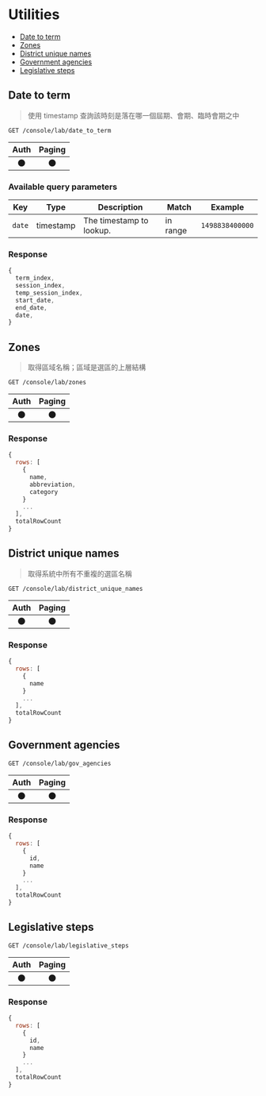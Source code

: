 # Utilities

- [Date to term](#date-to-term)
- [Zones](#zones)
- [District unique names](#district-unique-names)
- [Government agencies](#government-agencies)
- [Legislative steps](#legislative-steps)

## Date to term
> 使用 timestamp 查詢該時刻是落在哪一個屆期、會期、臨時會期之中

```
GET /console/lab/date_to_term
```

| Auth | Paging |
| :---: | :---: |
| 🌑 | 🌑 |

### Available query parameters

| Key | Type | Description | Match | Example |
| --- | --- | --- | --- | --- |
| `date` | timestamp | The timestamp to lookup. | in range | `1498838400000` |

### Response
``` js
{
  term_index,
  session_index,
  temp_session_index,
  start_date,
  end_date,
  date,
}
```
## Zones
> 取得區域名稱；區域是選區的上層結構

```
GET /console/lab/zones
```

| Auth | Paging |
| :---: | :---: |
| 🌑 | 🌑 |

### Response
``` js
{
  rows: [
    {
      name,
      abbreviation,
      category
    }
    ...
  ],
  totalRowCount
}
```

## District unique names
> 取得系統中所有不重複的選區名稱

```
GET /console/lab/district_unique_names
```

| Auth | Paging |
| :---: | :---: |
| 🌑 | 🌑 |

### Response
``` js
{
  rows: [
    {
      name
    }
    ...
  ],
  totalRowCount
}
```

## Government agencies
```
GET /console/lab/gov_agencies
```

| Auth | Paging |
| :---: | :---: |
| 🌑 | 🌑 |

### Response
``` js
{
  rows: [
    {
      id,
      name
    }
    ...
  ],
  totalRowCount
}
```

## Legislative steps
```
GET /console/lab/legislative_steps
```

| Auth | Paging |
| :---: | :---: |
| 🌑 | 🌑 |

### Response
``` js
{
  rows: [
    {
      id,
      name
    }
    ...
  ],
  totalRowCount
}
```
